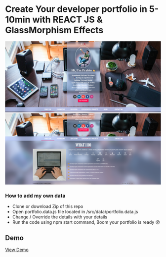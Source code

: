 # Create Your developer portfolio in 5-10min with REACT JS & GlassMorphism Effects
<img src="./gitImage/frontImage.png">
<img src="./gitImage/whatIdo.png">
<div>
<h3>How to add my own data</h3>
<ul>
<li>Clone or download Zip of this repo</li>
<li>Open portfolio.data.js file located in /src/data/portfolio.data.js</li>
<li>Change / Override the details with your details</li>
<li>Run the code using npm start command, Boom your portfolio is ready 😮 </li>
</ul>
</div>

## Demo

<a href="https://developer-portfolio-maker.web.app" target="_blank">View Demo </a>